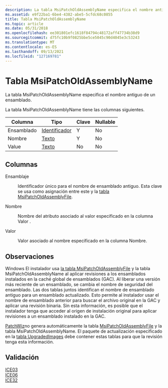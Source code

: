 ```yaml
---
description: La tabla MsiPatchOldAssemblyName especifica el nombre antiguo de un ensamblado.
ms.assetid: e9f22ba1-6be4-4382-abe5-5cfdc68c0855
title: Tabla MsiPatchOldAssemblyName
ms.topic: article
ms.date: 05/31/2018
ms.openlocfilehash: ee301801efc1618f84794c48172aff47734b38d9
ms.sourcegitcommit: d75fc10b9f0825bbe5ce5045c90d4045e3c53243
ms.translationtype: MT
ms.contentlocale: es-ES
ms.lasthandoff: 09/13/2021
ms.locfileid: "127169781"
---
```

# <a name="msipatcholdassemblyname-table"></a>Tabla MsiPatchOldAssemblyName

La tabla MsiPatchOldAssemblyName especifica el nombre antiguo de un ensamblado.

La tabla MsiPatchOldAssemblyName tiene las columnas siguientes.



| Columna   | Tipo                         | Clave | Nullable |
|----------|------------------------------|-----|----------|
| Ensamblado | [Identificador](identifier.md) | Y   | No        |
| Nombre     | [Texto](text.md)             | Y   | No        |
| Value    | [Texto](text.md)             | No   | No        |



 

## <a name="columns"></a>Columnas

<dl> <dt>

<span id="Assembly"></span><span id="assembly"></span><span id="ASSEMBLY"></span>Ensamblaje
</dt> <dd>

Identificador único para el nombre de ensamblado antiguo. Esta clave se usa como asignación entre este y la [tabla MsiPatchOldAssemblyFile](msipatcholdassemblyfile-table.md).

</dd> <dt>

<span id="Name"></span><span id="name"></span><span id="NAME"></span>Nombre
</dt> <dd>

Nombre del atributo asociado al valor especificado en la columna Valor .

</dd> <dt>

<span id="Value"></span><span id="value"></span><span id="VALUE"></span>Valor
</dt> <dd>

Valor asociado al nombre especificado en la columna Nombre.

</dd> </dl>

## <a name="remarks"></a>Observaciones

Windows El instalador usa [la tabla MsiPatchOldAssemblyFile](msipatcholdassemblyfile-table.md) y la tabla MsiPatchOldAssemblyName al aplicar revisiones a los ensamblados instalados en la caché global de ensamblados (GAC). Al liberar una versión más reciente de un ensamblado, se cambia el nombre de seguridad del ensamblado. Las dos tablas juntos identifican el nombre de ensamblado antiguo para un ensamblado actualizado. Esto permite al instalador usar el nombre de ensamblado anterior para buscar el archivo original en la GAC y aplicar una revisión binaria. Sin esta información, es posible que el instalador tenga que acceder al origen de instalación original para aplicar revisiones a un ensamblado instalado en la GAC.

[PatchWiz](patchwiz-dll.md)no genera automáticamente la tabla [MsiPatchOldAssemblyFile](msipatcholdassemblyfile-table.md) y la tabla MsiPatchOldAssemblyName. El paquete de actualización especificado en la [tabla UpgradedImages](upgradedimages-table-patchwiz-dll-.md) debe contener estas tablas para que la revisión tenga esta información.

## <a name="validation"></a>Validación

<dl>

[ICE03](ice03.md)  
[ICE06](ice06.md)  
[ICE32](ice32.md)  
</dl>

 

 



